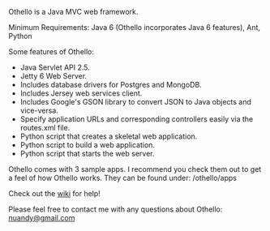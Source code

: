 Othello is a Java MVC web framework.

Minimum Requirements: Java 6 (Othello incorporates Java 6 features), Ant, Python

Some features of Othello:

* Java Servlet API 2.5.
* Jetty 6 Web Server.
* Includes database drivers for Postgres and MongoDB.
* Includes Jersey web services client.
* Includes Google's GSON library to convert JSON to Java objects and vice-versa.
* Specify application URLs and corresponding controllers easily via the routes.xml file.
* Python script that creates a skeletal web application.
* Python script to build a web application.
* Python script that starts the web server.

Othello comes with 3 sample apps. I recommend you check them out to get a feel of how Othello works. They can be found under: /othello/apps

Check out the <a href="https://github.com/nuandy/othello/wiki">wiki</a> for help!

Please feel free to contact me with any questions about Othello: <a href="mailto:nuandy@gmail.com">nuandy@gmail.com</a>
